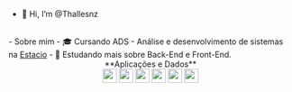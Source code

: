 - 👋 Hi, I’m @Thallesnz

<br>
- Sobre mim
- 🎓 Cursando ADS - Análise e desenvolvimento de sistemas na <a href="https://estacio.br/">Estacio</a>
- 🔭 Estudando mais sobre Back-End e Front-End.
</br>

<div align="center">
**Aplicações e Dados**<br>
<img src="https://img.shields.io/badge/-C-333333?style=flat-square&logo=C%2B%2B&logoColor=white" height="25"/>
<img src="https://img.shields.io/badge/-Java-333333?style=flat-square&logo=java&logoColor=white" height="25"/>
<img src="https://img.shields.io/badge/-Python-333333?style=flat-square&logo=python&logoColor=white" height="25"/>
<img src="https://img.shields.io/badge/-Java&nbsp;Script-333333?style=flat-square&logo=javascript&logoColor=white" height="25"/>
<img src="https://img.shields.io/badge/-CSS-333333?style=flat-square&logo=CSS3&logoColor=white" height="25"/>
<img src="https://img.shields.io/badge/-PHP-333333?style=flat-square&logo=php&logoColor=white" height="25"/>
</div>
